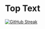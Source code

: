 
# Top Text


[![GitHub Streak](https://github-readme-streak-stats.herokuapp.com?user=XDXD-XDXD&theme=dark&date_format=M%20j%5B%2C%20Y%5D)](https://git.io/streak-stats)
